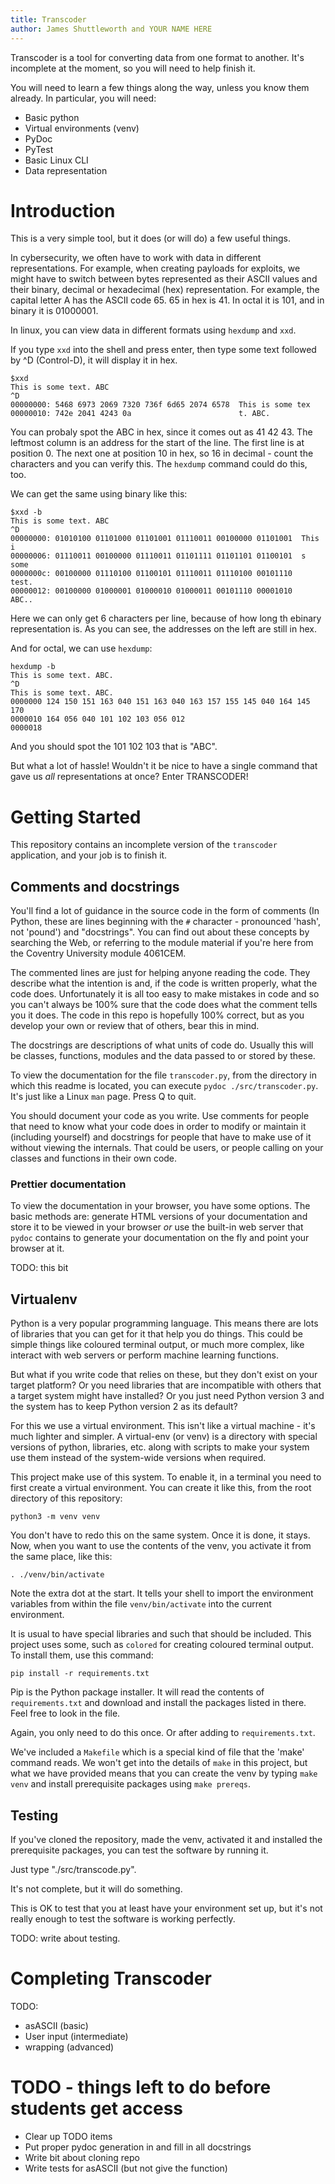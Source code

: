 ```yaml
---
title: Transcoder
author: James Shuttleworth and YOUR NAME HERE
---
```


Transcoder is a tool for converting data from one format to
another. It's incomplete at the moment, so you will need to help
finish it.

You will need to learn a few things along the way, unless you know
them already. In particular, you will need:

 - Basic python
 - Virtual environments (venv)
 - PyDoc
 - PyTest
 - Basic Linux CLI
 - Data representation
 
# Introduction

This is a very simple tool, but it does (or will do) a few useful things.  

In cybersecurity, we often have to work with data in different
representations. For example, when creating payloads for exploits, we
might have to switch between bytes represented as their ASCII values
and their binary, decimal or hexadecimal (hex) representation.  For
example, the capital letter A has the ASCII code 65.  65 in hex
is 41. In octal it is 101, and in binary it is 01000001.

In linux, you can view data in different formats using `hexdump` and `xxd`.

If you type `xxd` into the shell and press enter, then type some text followed by ^D (Control-D), it will display it in hex.

```
$xxd
This is some text. ABC
^D
00000000: 5468 6973 2069 7320 736f 6d65 2074 6578  This is some tex
00000010: 742e 2041 4243 0a                        t. ABC.

```

You can probaly spot the ABC in hex, since it comes out as 41 42 43.
The leftmost column is an address for the start of the line.  The
first line is at position 0. The next one at position 10 in hex, so 16
in decimal - count the characters and you can verify this. The
`hexdump` command could do this, too.

We can get the same using binary like this:

```
$xxd -b
This is some text. ABC
^D
00000000: 01010100 01101000 01101001 01110011 00100000 01101001  This i
00000006: 01110011 00100000 01110011 01101111 01101101 01100101  s some
0000000c: 00100000 01110100 01100101 01110011 01110100 00101110   test.
00000012: 00100000 01000001 01000010 01000011 00101110 00001010   ABC..
```

Here we can only get 6 characters per line, because of how long th ebinary representation is. As you can see, the addresses on the left are still in hex.

And for octal, we can use `hexdump`:

```
hexdump -b
This is some text. ABC.
^D
This is some text. ABC.
0000000 124 150 151 163 040 151 163 040 163 157 155 145 040 164 145 170
0000010 164 056 040 101 102 103 056 012
0000018
```

And you should spot the 101 102 103 that is "ABC".


But what a lot of hassle! Wouldn't it be nice to have a single command
that gave us *all* representations at once?  Enter TRANSCODER!

# Getting Started

This repository contains an incomplete version of the `transcoder`
application, and your job is to finish it.

## Comments and docstrings

You'll find a lot of guidance in the source code in the form of
comments (In Python, these are lines beginning with the `#`
character - pronounced 'hash', not 'pound') and "docstrings". You can
find out about these concepts by searching the Web, or referring to
the module material if you're here from the Coventry University module
4061CEM.

The commented lines are just for helping anyone reading the code. They
describe what the intention is and, if the code is written properly,
what the code does.  Unfortunately it is all too easy to make mistakes
in code and so you can't always be 100% sure that the code does what
the comment tells you it does. The code in this repo is hopefully 100%
correct, but as you develop your own or review that of others, bear
this in mind.

The docstrings are descriptions of what units of code do. Usually this
will be classes, functions, modules and the data passed to or stored
by these.

To view the documentation for the file `transcoder.py`, from the
directory in which this readme is located, you can execute `pydoc
./src/transcoder.py`. It's just like a Linux `man` page.  Press Q to
quit.

You should document your code as you write. Use comments for people
that need to know what your code does in order to modify or maintain
it (including yourself) and docstrings for people that have to make
use of it without viewing the internals.  That could be users, or
people calling on your classes and functions in their own code.

### Prettier documentation

To view the documentation in your browser, you have some options.  The
basic methods are: generate HTML versions of your documentation and
store it to be viewed in your browser *or* use the built-in web server
that `pydoc` contains to generate your documentation on the fly and
point your browser at it.

TODO: this bit

## Virtualenv

Python is a very popular programming language. This means there are
lots of libraries that you can get for it that help you do things.
This could be simple things like coloured terminal output, or much
more complex, like interact with web servers or perform machine
learning functions.

But what if you write code that relies on these, but they don't exist
on your target platform? Or you need libraries that are incompatible
with others that a target system might have installed? Or you just
need Python version 3 and the system has to keep Python version 2 as
its default?

For this we use a virtual environment. This isn't like a virtual
machine - it's much lighter and simpler.  A virtual-env (or venv) is a
directory with special versions of python, libraries, etc. along with
scripts to make your system use them instead of the system-wide
versions when required.

This project make use of this system.  To enable it, in a terminal you
need to first create a virtual environment.  You can create it like
this, from the root directory of this repository:

```
python3 -m venv venv
```

You don't have to redo this on the same system. Once it is done, it stays. Now, when you want to use the contents of the venv, you activate it from the same place, like this:

```
. ./venv/bin/activate
```

Note the extra dot at the start. It tells your shell to import the
environment variables from within the file `venv/bin/activate` into
the current environment.

It is usual to have special libraries and such that should be included.  This project uses some, such as `colored` for creating coloured terminal output. To install them, use this command:

```
pip install -r requirements.txt
```

Pip is the Python package installer. It will read the contents of
`requirements.txt` and download and install the packages listed in
there. Feel free to look in the file.

Again, you only need to do this once.  Or after adding to
`requirements.txt`.

We've included a `Makefile` which is a special kind of file that the
'make' command reads. We won't get into the details of `make` in this
project, but what we have provided means that you can create the venv
by typing `make venv` and install prerequisite packages using `make
prereqs`. 

## Testing

If you've cloned the repository, made the venv, activated it and
installed the prerequisite packages, you can test the software by
running it.

Just type "./src/transcode.py".

It's not complete, but it will do something.  

This is OK to test that you at least have your environment set up, but
it's not really enough to test the software is working perfectly.

TODO: write about testing.


# Completing Transcoder

TODO:

 - asASCII (basic)
 - User input (intermediate)
 - wrapping (advanced)

# TODO - things left to do before students get access

 - Clear up TODO items
 - Put proper pydoc generation in and fill in all docstrings
 - Write bit about cloning repo
 - Write tests for asASCII (but not give the function)
